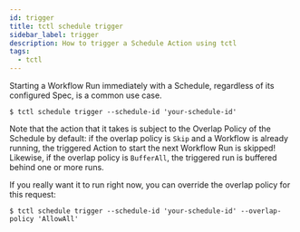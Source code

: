 ```yaml
---
id: trigger
title: tctl schedule trigger
sidebar_label: trigger
description: How to trigger a Schedule Action using tctl
tags:
  - tctl
---
```


Starting a Workflow Run immediately with a Schedule, regardless of its configured Spec, is a common use case.

```shell
$ tctl schedule trigger --schedule-id 'your-schedule-id'
```

Note that the action that it takes is subject to the Overlap Policy of the Schedule by default: if the overlap policy is `Skip` and a Workflow is already running, the triggered Action to start the next Workflow Run is skipped!
Likewise, if the overlap policy is `BufferAll`, the triggered run is buffered behind one or more runs.

If you really want it to run right now, you can override the overlap policy for this request:

```shell
$ tctl schedule trigger --schedule-id 'your-schedule-id' --overlap-policy 'AllowAll'
```
